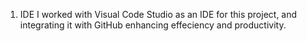 1. IDE
   I worked with Visual Code Studio as an IDE for this project, and integrating it with GitHub enhancing effeciency and productivity.
      
